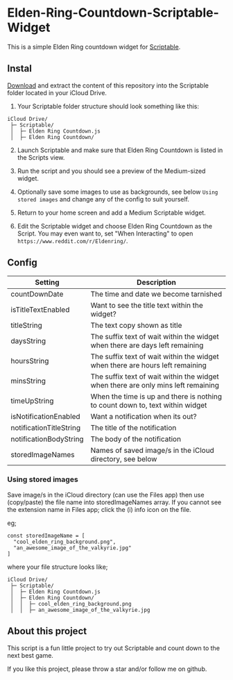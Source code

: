 # Elden-Ring-Countdown-Scriptable-Widget
This is a simple Elden Ring countdown widget for [Scriptable](https://scriptable.app). 

## Instal

[Download](https://github.com/unitsix/Elden-Ring-Countdown-Scriptable-Widget/archive/refs/heads/main.zip) and extract the content of this repository into the Scriptable folder located in your iCloud Drive.

1. Your Scriptable folder structure should look something like this:

```
iCloud Drive/
 ├─ Scriptable/
 │  ├─ Elden Ring Countdown.js
 │  ├─ Elden Ring Countdown/
```

2. Launch Scriptable and make sure that Elden Ring Countdown is listed in the Scripts view.

3. Run the script and you should see a preview of the Medium-sized widget.

4. Optionally save some images to use as backgrounds, see below `Using stored images` and change any of the config to suit yourself.

5. Return to your home screen and add a Medium Scriptable widget.

6. Edit the Scriptable widget and choose Elden Ring Countdown as the Script. You may even want to, set "When Interacting" to open `https://www.reddit.com/r/Eldenring/`.

## Config

Setting | Description
--- | ---
countDownDate | The time and date we become tarnished
isTitleTextEnabled | Want to see the title text within the widget?
titleString | The text copy shown as title
daysString | The suffix text of wait within the widget when there are days left remaining
hoursString | The suffix text of wait within the widget when there are hours left remaining
minsString | The suffix text of wait within the widget when there are only mins left remaining
timeUpString |  When the time is up and there is nothing to count down to, text within widget
isNotificationEnabled | Want a notification when its out?
notificationTitleString | The title of the notification
notificationBodyString | The body of the notification
storedImageNames | Names of saved image/s in the iCloud directory, see below

### Using stored images
Save image/s in the iCloud directory (can use the Files app) then use (copy/paste) the file name into storedImageNames array. If you cannot see the extension name in Files app; click the (i) info icon on the file.

eg;
```
const storedImageName = [
  "cool_elden_ring_background.png",
  "an_awesome_image_of_the_valkyrie.jpg"
]
```
where your file structure looks like;
```
iCloud Drive/
 ├─ Scriptable/
 │  ├─ Elden Ring Countdown.js
 │  ├─ Elden Ring Countdown/
 │  │  ├─ cool_elden_ring_background.png
 │  │  ├─ an_awesome_image_of_the_valkyrie.jpg
```

## About this project

This script is a fun little project to try out Scriptable and count down to the next best game.

If you like this project, please throw a star and/or follow me on github.
